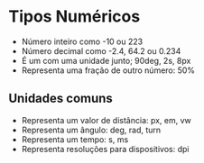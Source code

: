 # Tipos Numéricos

* <integer>               Número inteiro como -10 ou 223
* <number>                Número decimal como -2.4, 64.2 ou 0.234
* <dimension>             É um <number> com uma unidade junto; 90deg, 2s, 8px
* <percentagem>           Representa uma fração de outro número: 50%



## Unidades comuns

* <length>                Representa um valor de distância: px, em, vw
* <angle>                 Representa um ângulo: deg, rad, turn
* <time>                  Representa um tempo: s, ms
* <resolution>            Representa resoluções para dispositivos: dpi